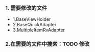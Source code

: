 ### 1. 需要修改的文件
* 1.BaseViewHolder
* 2.BaseQuickAdapter
* 3.MultipleItemRvAdapter
### 2.在需要的文件中搜索：TODO 修改